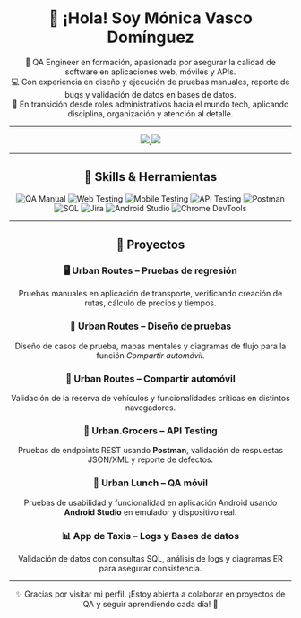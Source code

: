 <div align="center">

# 👋 ¡Hola! Soy **Mónica Vasco Domínguez**

🎯 QA Engineer en formación, apasionada por asegurar la calidad de software en aplicaciones web, móviles y APIs. <br>
💻 Con experiencia en diseño y ejecución de pruebas manuales, reporte de bugs y validación de datos en bases de datos.  
🚀 En transición desde roles administrativos hacia el mundo tech, aplicando disciplina, organización y atención al detalle.  

---

<a href="mailto:monikvasco.d@gmail.com">
  <img src="https://img.shields.io/badge/Gmail-D14836?style=for-the-badge&logo=gmail&logoColor=white" />
</a>
<a href="www.linkedin.com/in/monica-vasco">
  <img src="https://img.shields.io/badge/LinkedIn-0A66C2?style=for-the-badge&logo=linkedin&logoColor=white" />
</a>

---

## 🔧 Skills & Herramientas  

![QA Manual](https://img.shields.io/badge/QA-Manual-blue?style=for-the-badge)  ![Web Testing](https://img.shields.io/badge/Web-Testing-orange?style=for-the-badge)  ![Mobile Testing](https://img.shields.io/badge/Mobile-Testing-green?style=for-the-badge)  ![API Testing](https://img.shields.io/badge/API-Testing-yellow?style=for-the-badge)  ![Postman](https://img.shields.io/badge/Postman-FF6C37?logo=postman&logoColor=white&style=for-the-badge)  ![SQL](https://img.shields.io/badge/SQL-336791?logo=postgresql&logoColor=white&style=for-the-badge)  ![Jira](https://img.shields.io/badge/Jira-0052CC?logo=jira&logoColor=white&style=for-the-badge)  ![Android Studio](https://img.shields.io/badge/Android%20Studio-3DDC84?logo=android-studio&logoColor=white&style=for-the-badge)  ![Chrome DevTools](https://img.shields.io/badge/Chrome-DevTools-blue?logo=google-chrome&logoColor=white&style=for-the-badge)  

---

## 🚀 Proyectos  

### 🖥️ Urban Routes – Pruebas de regresión  
Pruebas manuales en aplicación de transporte, verificando creación de rutas, cálculo de precios y tiempos.  

### 🧩 Urban Routes – Diseño de pruebas  
Diseño de casos de prueba, mapas mentales y diagramas de flujo para la función *Compartir automóvil*.  

### 🚗 Urban Routes – Compartir automóvil  
Validación de la reserva de vehículos y funcionalidades críticas en distintos navegadores.  

### 🔗 Urban.Grocers – API Testing  
Pruebas de endpoints REST usando **Postman**, validación de respuestas JSON/XML y reporte de defectos.  

### 📱 Urban Lunch – QA móvil  
Pruebas de usabilidad y funcionalidad en aplicación Android usando **Android Studio** en emulador y dispositivo real.  

### 📊 App de Taxis – Logs y Bases de datos  
Validación de datos con consultas SQL, análisis de logs y diagramas ER para asegurar consistencia.  

---

✨ Gracias por visitar mi perfil. ¡Estoy abierta a colaborar en proyectos de QA y seguir aprendiendo cada día! 🚀

</div>
